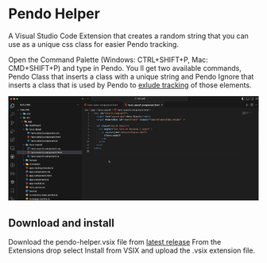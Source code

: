 # Pendo Helper

A Visual Studio Code Extension that creates a random string that you can use as a unique css class for easier Pendo tracking.

Open the Command Palette (Windows: CTRL+SHIFT+P, Mac: CMD+SHIFT+P) and type in Pendo.
You ll get two available commands, Pendo Class that inserts a class with a unique string and Pendo Ignore that inserts a class that is used by Pendo to [exlude tracking](https://support.pendo.io/hc/en-us/community/posts/6068892939163-Tech-Note-Excluding-specific-elements-from-tracking-in-Pendo) of those elements.

![Running the Command](images/run_the_command.gif)

## Download and install

Download the pendo-helper.vsix file from [latest release](https://github.com/pgarzina/pendo-helper/releases/latest)
From the Extensions drop select Install from VSIX and upload the .vsix extension file.
